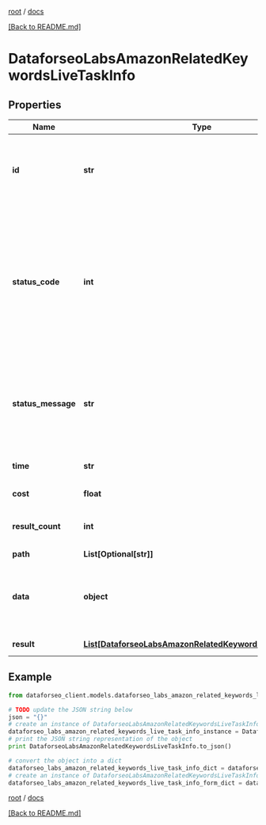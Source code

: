 [root](./../ "root") / [docs](./ "docs")

[[Back to README.md]](./../README.md "[Back to README.md]")

# DataforseoLabsAmazonRelatedKeywordsLiveTaskInfo

## Properties

Name | Type | Description | Notes
------------ | ------------- | ------------- | -------------
**id** | **str** | task identifier unique task identifier in our system in the UUID format | [optional]
**status_code** | **int** | status code of the task generated by DataForSEO, can be within the following range: 10000-60000 you can find the full list of the response codes here | [optional]
**status_message** | **str** | informational message of the task you can find the full list of general informational messages here | [optional]
**time** | **str** | execution time, seconds | [optional]
**cost** | **float** | total tasks cost, USD | [optional]
**result_count** | **int** | number of elements in the result array | [optional]
**path** | **List[Optional[str]]** | URL path | [optional]
**data** | **object** | contains the same parameters that you specified in the POST request | [optional]
**result** | [**List[DataforseoLabsAmazonRelatedKeywordsLiveResultInfo]**](DataforseoLabsAmazonRelatedKeywordsLiveResultInfo.md) | array of results | [optional]

## Example

```python
from dataforseo_client.models.dataforseo_labs_amazon_related_keywords_live_task_info import DataforseoLabsAmazonRelatedKeywordsLiveTaskInfo

# TODO update the JSON string below
json = "{}"
# create an instance of DataforseoLabsAmazonRelatedKeywordsLiveTaskInfo from a JSON string
dataforseo_labs_amazon_related_keywords_live_task_info_instance = DataforseoLabsAmazonRelatedKeywordsLiveTaskInfo.from_json(json)
# print the JSON string representation of the object
print DataforseoLabsAmazonRelatedKeywordsLiveTaskInfo.to_json()

# convert the object into a dict
dataforseo_labs_amazon_related_keywords_live_task_info_dict = dataforseo_labs_amazon_related_keywords_live_task_info_instance.to_dict()
# create an instance of DataforseoLabsAmazonRelatedKeywordsLiveTaskInfo from a dict
dataforseo_labs_amazon_related_keywords_live_task_info_form_dict = dataforseo_labs_amazon_related_keywords_live_task_info.from_dict(dataforseo_labs_amazon_related_keywords_live_task_info_dict)
```

  

[root](./../ "root") / [docs](./ "docs")

[[Back to README.md]](./../README.md "[Back to README.md]")